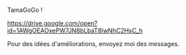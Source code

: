 TamaGoGo !

https://drive.google.com/open?id=1AWgOEAOxePW7JN8bLbaT8lwNhC2HsC_h


Pour des idées d'améliorations, envoyez moi des messages.